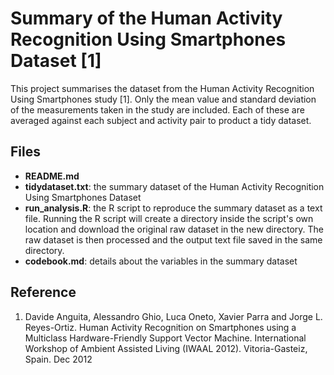 # Summary of the Human Activity Recognition Using Smartphones Dataset [1]

This project summarises the dataset from the Human Activity Recognition Using Smartphones study [1]. Only the mean value and standard deviation of the measurements taken in the study are included. Each of these are averaged against each subject and activity pair to product a tidy dataset.

## Files

* **README.md**
* **tidydataset.txt**: the summary dataset of the Human Activity Recognition Using Smartphones Dataset
* **run_analysis.R**: the R script to reproduce the summary dataset as a text file. Running the R script will create a directory inside the script's own location and download the original raw dataset in the new directory. The raw dataset is then processed and the output text file saved in the same directory.
* **codebook.md**: details about the variables in the summary dataset

## Reference

1. Davide Anguita, Alessandro Ghio, Luca Oneto, Xavier Parra and Jorge L. Reyes-Ortiz. Human Activity Recognition on Smartphones using a Multiclass Hardware-Friendly Support Vector Machine. International Workshop of Ambient Assisted Living (IWAAL 2012). Vitoria-Gasteiz, Spain. Dec 2012
